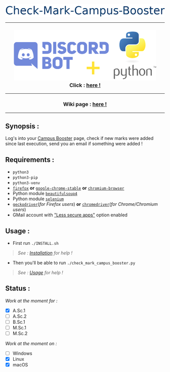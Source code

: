 <p align="center"><img src="https://raw.githubusercontent.com/keviiin38/Check-Mark-Campus-Booster/master/check-mark-campus-booster-logo.png"></p>

---

<h3 align="center"><img src="https://github.com/keviiin38/Check-Mark-Campus-Booster/blob/dev-discord-bot/discord_bot/discord-bot-python-logo-450x160.png"><br>Click : <a href="https://github.com/keviiin38/Check-Mark-Campus-Booster/blob/dev-discord-bot/discord_bot/README_BOT.md">here !</a></h3>

---

<h3 align="center">Wiki page : <a href="https://github.com/keviiin38/Check-Mark-Campus-Booster/wiki">here !</a></h3>

---

## Synopsis :
Log's into your [Campus Booster](https://campus-booster.net) page, check if new marks were added since last execution, send you an email if something were added !

## Requirements :
- `python3`
- `python3-pip`
- `python3-venv`
- [`firefox`](https://www.mozilla.org/fr/firefox/) **or** [`google-chrome-stable`](https://www.google.com/chrome/) **or** [`chromium-browser`](https://www.chromium.org/Home)
- Python module [`beautifulsoup4`](https://pypi.org/project/beautifulsoup4/)
- Python module [`selenium`](https://pypi.org/project/selenium/)
- [`geckodriver`](https://github.com/mozilla/geckodriver)(_for Firefox users_) **or** [`chromedriver`](https://sites.google.com/a/chromium.org/chromedriver/)(_for Chrome/Chromium users_)
- GMail account with ["Less secure apps"](https://myaccount.google.com/lesssecureapps) option enabled

## Usage :
- First run `./INSTALL.sh` 
> _See : [Installation](https://github.com/keviiin38/Check-Mark-Campus-Booster/wiki/Installation) for help !_
- Then you'll be able to run `./check_mark_campus_booster.py`
> _See : [Usage](https://github.com/keviiin38/Check-Mark-Campus-Booster/wiki/Usage) for help !_

## Status :
_Work at the moment for :_

- [x] A.Sc.1
- [ ] A.Sc.2
- [ ] B.Sc.1
- [ ] M.Sc.1
- [ ] M.Sc.2
  
_Work at the moment on :_
  
- [ ] Windows
- [x] Linux
- [x] macOS
